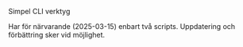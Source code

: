 Simpel CLI verktyg

Har för närvarande (2025-03-15) enbart två scripts. Uppdatering och förbättring sker vid möjlighet. 
